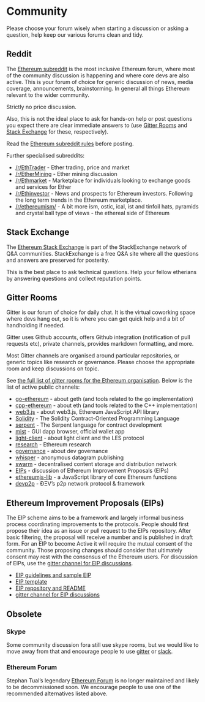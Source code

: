 # Community

Please choose your forum wisely when starting a discussion or asking a question, help keep our various forums clean and tidy.

## Reddit

The [Ethereum subreddit](https://www.reddit.com/r/ethereum/) is the most inclusive Ethereum forum, where most of the community discussion is happening and where core devs are also active. This is your forum of choice for generic discussion of news, media coverage, announcements, brainstorming. In general all things Ethereum relevant to the wider community.

Strictly no price discussion.

Also, this is not the ideal place to ask for hands-on help or post questions you expect there are clear immediate answers to \(use [Gitter Rooms](community.md) and [Stack Exchange](community.md) for these, respectively\).

Read the [Ethereum subreddit rules](http://www.reddit.com/r/ethereum/comments/3auc97/ethereum_subreddit_rules/) before posting.

Further specialised subreddits:

* [/r/EthTrader](https://www.reddit.com/r/EthTrader/) - Ether trading, price and market
* [/r/EtherMining](https://www.reddit.com/r/EtherMining/) - Ether mining discussion
* [/r/Ethmarket](https://www.reddit.com/r/ethmarket/) - Marketplace for individuals looking to exchange goods and services for Ether
* [/r/Ethinvestor](https://www.reddit.com/r/Ethinvestor/) - News and prospects for Ethereum investors. Following the long term trends in the Ethereum marketplace.
* [/r/ethereumism/](https://www.reddit.com/r/ethereumism/) - A bit more ism, ostic, ical, ist and tinfoil hats, pyramids and crystal ball type of views - the ethereal side of Ethereum

## Stack Exchange

The [Ethereum Stack Exchange](http://ethereum.stackexchange.com/) is part of the StackExchange network of Q&A communities. StackExchange is a free Q&A site where all the questions and answers are preserved for posterity.

This is the best place to ask technical questions. Help your fellow etherians by answering questions and collect reputation points.

## Gitter Rooms

Gitter is our forum of choice for daily chat. It is the virtual coworking space where devs hang out, so it is where you can get quick help and a bit of handholding if needed.

Gitter uses Github accounts, offers Github integration \(notification of pull requests etc\), private channels, provides markdown formatting, and more.

Most Gitter channels are organised around particular repositories, or generic topics like research or governance. Please choose the appropriate room and keep discussions on topic.

See [the full list of gitter rooms for the Ethereum organisation](https://gitter.im/orgs/ethereum/rooms). Below is the list of active public channels:

* [go-ethereum](https://gitter.im/ethereum/go-ethereum) - about geth \(and tools related to the go implementation\)
* [cpp-ethereum](https://gitter.im/ethereum/cpp-ethereum) - about eth \(and tools related to the C++ implementation\)
* [web3.js](https://gitter.im/ethereum/web3.js) - about web3.js, Ethereum JavaScript API library
* [Solidity](https://gitter.im/ethereum/Solidity) - The Solidity Contract-Oriented Programming Language
* [serpent](https://gitter.im/ethereum/serpent) - The Serpent language for contract development
* [mist](https://gitter.im/ethereum/mist) - GUI dapp browser, official wallet app
* [light-client](https://gitter.im/ethereum/light-client) - about light client and the LES protocol
* [research](https://gitter.im/ethereum/research) - Ethereum research
* [governance](https://gitter.im/ethereum/governance) - about dev governance
* [whisper](https://gitter.im/ethereum/whisper) - anonymous datagram publishing
* [swarm](https://gitter.im/ethereum/swarm) - decentralised content storage and distribution network
* [EIPs](https://gitter.im/ethereum/EIPs) - discussion of Ethereum Improvement Proposals \(EIPs\)
* [ethereumjs-lib](https://gitter.im/ethereum/ethereumjs-lib) - a JavaScript library of core Ethereum functions
* [devp2p](https://gitter.im/ethereum/devp2p) - ÐΞV’s p2p network protocol & framework

## Ethereum Improvement Proposals \(EIPs\)

The EIP scheme aims to be a framework and largely informal business process coordinating improvements to the protocols. People should first propose their idea as an issue or pull request to the EIPs repository. After basic filtering, the proposal will receive a number and is published in draft form. For an EIP to become Active it will require the mutual consent of the community. Those proposing changes should consider that ultimately consent may rest with the consensus of the Ethereum users. For discussion of EIPs, use the [gitter channel for EIP discussions](https://gitter.im/ethereum/EIPs).

* [EIP guidelines and sample EIP](https://github.com/ethereum/EIPs/blob/master/EIPS/eip-1.mediawiki)
* [EIP template](https://github.com/ethereum/EIPs/blob/master/eip-X.mediawiki)
* [EIP repository and README](https://github.com/ethereum/EIPs)
* [gitter channel for EIP discussions](https://gitter.im/ethereum/EIPs)

## Obsolete

### Skype

Some community discussion fora still use skype rooms, but we would like to move away from that and encourage people to use [gitter](http://gitter.im/) or [slack](http://slack.com/).

### Ethereum Forum

Stephan Tual’s legendary [Ethereum Forum](https://forum.ethereum.org/) is no longer maintained and likely to be decommissioned soon. We encourage people to use one of the recommended alternatives listed above.

